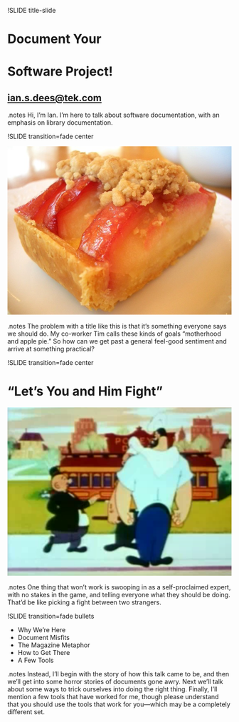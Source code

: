 !SLIDE title-slide

# Document Your #
# Software Project! #
## ian.s.dees@tek.com ##

.notes Hi, I’m Ian.  I’m here to talk about software documentation,
with an emphasis on library documentation.

!SLIDE transition=fade center

![Apple Pie](applepie.jpg)

.notes The problem with a title like this is that it’s something
everyone says we should do.  My co-worker Tim calls these kinds of
goals “motherhood and apple pie.” So how can we get past a
general feel-good sentiment and arrive at something practical?

!SLIDE transition=fade center

# “Let’s You and Him Fight” #

![Popeye](popeye.png)

.notes One thing that won’t work is swooping in as a self-proclaimed
expert, with no stakes in the game, and telling everyone what they
should be doing.  That’d be like picking a fight between two
strangers.

!SLIDE transition=fade bullets

* Why We’re Here
* Document Misfits
* The Magazine Metaphor
* How to Get There
* A Few Tools

.notes Instead, I’ll begin with the story of how this talk came to be, and
then we’ll get into some horror stories of documents gone awry.  Next
we’ll talk about some ways to trick ourselves into doing the right
thing.  Finally, I’ll mention a few tools that have worked for me,
though please understand that you should use the tools that work for
you—which may be a completely different set.

